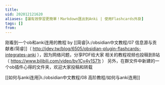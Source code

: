 ```yaml
---
title: 
uid: 202012121620
aliases: [讓有效學習更簡單！Markdown匯出到Anki | 使用Flashcards外掛]
tags: []
from: 
---
```

刚看到一个ob和anki连用的教程 by [[简睿|λ:/obsidian中文教程/07 信息源与贡献者/简睿]]（ http://jdev.tw/blog/6505/obsidian-plugin-flashcards-integrates-anki ），因为网络问题，分享PDF给大家
相关的教程视频也投稿到B站（ https://www.bilibili.com/video/bv1Cy4y1S71t ）
另外，在群文件中新建的一个ob插件心得的文件夹，欢迎大家投稿和转载

[[如何与anki连用|λ:/obsidian中文教程/08 高阶教程/如何与anki连用]]